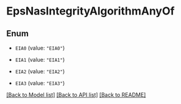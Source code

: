 # EpsNasIntegrityAlgorithmAnyOf

## Enum


* `EIA0` (value: `"EIA0"`)

* `EIA1` (value: `"EIA1"`)

* `EIA2` (value: `"EIA2"`)

* `EIA3` (value: `"EIA3"`)


[[Back to Model list]](../README.md#documentation-for-models) [[Back to API list]](../README.md#documentation-for-api-endpoints) [[Back to README]](../README.md)


